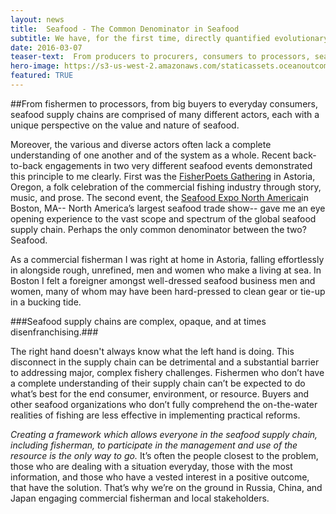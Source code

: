 ```yaml
---
layout: news
title:  Seafood - The Common Denominator in Seafood
subtitle: We have, for the first time, directly quantified evolutionary effects of bear predation on wild salmon populations.
date: 2016-03-07
teaser-text:  From producers to procurers, consumers to processors, seafood supply chains are comprised of many different actors, each with a different perspective on the value and nature of seafood.
hero-image: https://s3-us-west-2.amazonaws.com/staticassets.oceanoutcomes.org/news+and+analysis/hero+images/astoria-to-boston-hero.jpg
featured: TRUE
---
```

##From fishermen to processors, from big buyers to everyday consumers, seafood supply chains are comprised of many different actors, each with a unique perspective on the value and nature of seafood.

Moreover, the various and diverse actors often lack a complete understanding of one another and of the system as a whole. Recent back-to-back engagements in two very different seafood events demonstrated this principle to me clearly. First was the <a href="http://www.fisherpoets.org" target="_blank">FisherPoets Gathering</a> in Astoria, Oregon, a folk celebration of the commercial fishing industry through story, music, and prose. The second event, the <a href="http://www.seafoodexpo.com/north-america/" target="_blank">Seafood Expo North America</a>in Boston, MA-- North America’s largest seafood trade show-- gave me an eye opening experience to the vast scope and spectrum of the global seafood supply chain. Perhaps the only common denominator between the two? Seafood. 

As a commercial fisherman I was right at home in Astoria, falling effortlessly in alongside rough, unrefined, men and women who make a living at sea. In Boston I felt a foreigner amongst well-dressed seafood business men and women, many of whom may have been hard-pressed to clean gear or tie-up in a bucking tide. 

###Seafood supply chains are complex, opaque, and at times disenfranchising.### 

The right hand doesn't always know what the left hand is doing. This disconnect in the supply chain can be detrimental and a substantial barrier to addressing major, complex fishery challenges. Fishermen who don’t have a complete understanding of their supply chain can’t be expected to do what’s best for the end consumer, environment, or resource. Buyers and other seafood organizations who don’t fully comprehend the on-the-water realities of fishing are less effective in implementing practical reforms. 

*Creating a framework which allows everyone in the seafood supply chain, including fisherman, to participate in the management and use of the resource is the only way to go.* It’s often the people closest to the problem, those who are dealing with a situation everyday, those with the most information, and those who have a vested interest in a positive outcome, that have the solution. That’s why we’re on the ground in Russia, China, and Japan engaging commercial fisherman and local stakeholders.
